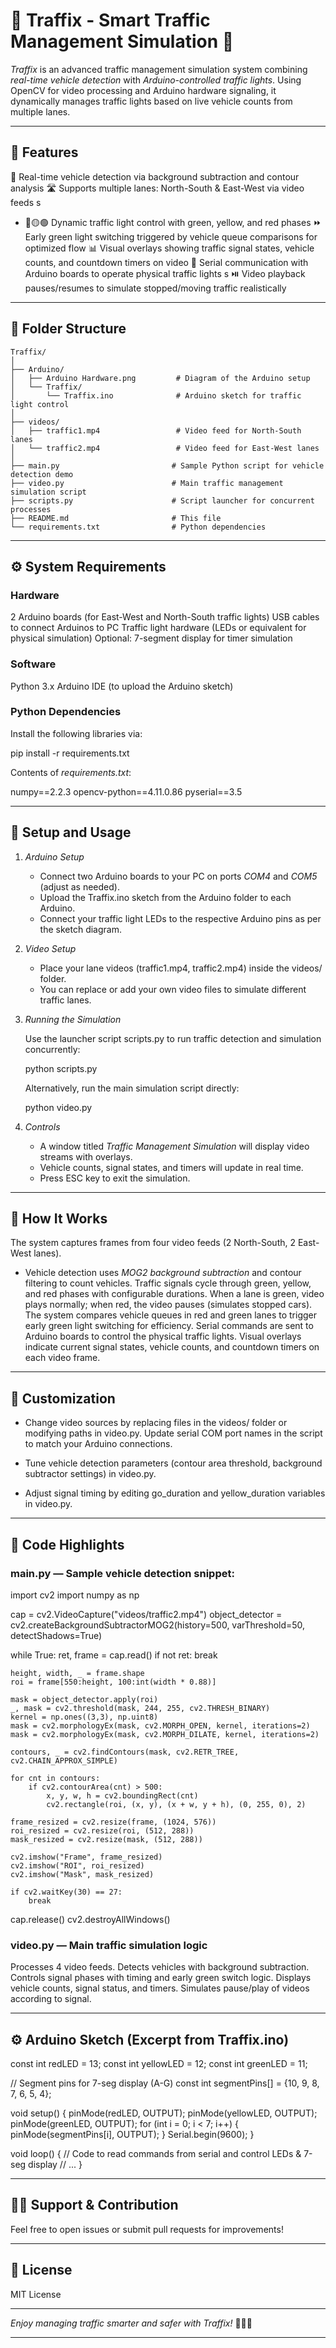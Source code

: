 # 🚦 Traffix - Smart Traffic Management Simulation 🚦

*Traffix* is an advanced traffic management simulation system combining *real-time vehicle detection* with *Arduino-controlled traffic lights*. Using OpenCV for video processing and Arduino hardware signaling, it dynamically manages traffic lights based on live vehicle counts from multiple lanes.

---

## 🌟 Features
🚗 Real-time vehicle detection via background subtraction and contour analysis
🛣️ Supports multiple lanes: North-South & East-West via video feeds
s
* 🔴🟡🟢 Dynamic traffic light control with green, yellow, and red phases
⏩ Early green light switching triggered by vehicle queue comparisons for optimized flow
📊 Visual overlays showing traffic signal states, vehicle counts, and countdown timers on video
🔌 Serial communication with Arduino boards to operate physical traffic lights
s
⏯️ Video playback pauses/resumes to simulate stopped/moving traffic realistically


---

## 📂 Folder Structure
```
Traffix/
│
├── Arduino/
│   ├── Arduino Hardware.png         # Diagram of the Arduino setup
│   └── Traffix/
│       └── Traffix.ino              # Arduino sketch for traffic light control
│
├── videos/
│   ├── traffic1.mp4                 # Video feed for North-South lanes
│   └── traffic2.mp4                 # Video feed for East-West lanes
│
├── main.py                         # Sample Python script for vehicle detection demo
├── video.py                        # Main traffic management simulation script
├── scripts.py                      # Script launcher for concurrent processes
├── README.md                       # This file
└── requirements.txt                # Python dependencies
```
---

## ⚙️ System Requirements

### Hardware

2 Arduino boards (for East-West and North-South traffic lights)
USB cables to connect Arduinos to PC
Traffic light hardware (LEDs or equivalent for physical simulation)
Optional: 7-segment display for timer simulation


### Software

Python 3.x
Arduino IDE (to upload the Arduino sketch)


### Python Dependencies

Install the following libraries via:

pip install -r requirements.txt

Contents of *requirements.txt*:

numpy==2.2.3
opencv-python==4.11.0.86
pyserial==3.5

---

## 🚀 Setup and Usage

1. *Arduino Setup*

   * Connect two Arduino boards to your PC on ports *COM4* and *COM5* (adjust as needed).
   * Upload the Traffix.ino sketch from the Arduino folder to each Arduino.
   * Connect your traffic light LEDs to the respective Arduino pins as per the sketch diagram.

2. *Video Setup*

   * Place your lane videos (traffic1.mp4, traffic2.mp4) inside the videos/ folder.
   * You can replace or add your own video files to simulate different traffic lanes.

3. *Running the Simulation*

   Use the launcher script scripts.py to run traffic detection and simulation concurrently:

   
   python scripts.py
   

   Alternatively, run the main simulation script directly:

   
   python video.py
   

4. *Controls*

   * A window titled *Traffic Management Simulation* will display video streams with overlays.
   * Vehicle counts, signal states, and timers will update in real time.
   * Press ESC key to exit the simulation.

---

## 🧩 How It Works

The system captures frames from four video feeds (2 North-South, 2 East-West lanes).

* Vehicle detection uses *MOG2 background subtraction* and contour filtering to count vehicles.
Traffic signals cycle through green, yellow, and red phases with configurable durations.
When a lane is green, video plays normally; when red, the video pauses (simulates stopped cars).
The system compares vehicle queues in red and green lanes to trigger early green light switching for efficiency.
Serial commands are sent to Arduino boards to control the physical traffic lights.
Visual overlays indicate current signal states, vehicle counts, and countdown timers on each video frame.


---

## 🔧 Customization

* Change video sources by replacing files in the videos/ folder or modifying paths in video.py.
Update serial COM port names in the script to match your Arduino connections.

* Tune vehicle detection parameters (contour area threshold, background subtractor settings) in video.py.
* Adjust signal timing by editing go_duration and yellow_duration variables in video.py.

---

## 📜 Code Highlights

### main.py — Sample vehicle detection snippet:

import cv2
import numpy as np

cap = cv2.VideoCapture("videos/traffic2.mp4")
object_detector = cv2.createBackgroundSubtractorMOG2(history=500, varThreshold=50, detectShadows=True)

while True:
    ret, frame = cap.read()
    if not ret:
        break

    height, width, _ = frame.shape
    roi = frame[550:height, 100:int(width * 0.88)]

    mask = object_detector.apply(roi)
    _, mask = cv2.threshold(mask, 244, 255, cv2.THRESH_BINARY)
    kernel = np.ones((3,3), np.uint8)
    mask = cv2.morphologyEx(mask, cv2.MORPH_OPEN, kernel, iterations=2)
    mask = cv2.morphologyEx(mask, cv2.MORPH_DILATE, kernel, iterations=2)

    contours, _ = cv2.findContours(mask, cv2.RETR_TREE, cv2.CHAIN_APPROX_SIMPLE)

    for cnt in contours:
        if cv2.contourArea(cnt) > 500:
            x, y, w, h = cv2.boundingRect(cnt)
            cv2.rectangle(roi, (x, y), (x + w, y + h), (0, 255, 0), 2)

    frame_resized = cv2.resize(frame, (1024, 576))
    roi_resized = cv2.resize(roi, (512, 288))
    mask_resized = cv2.resize(mask, (512, 288))

    cv2.imshow("Frame", frame_resized)
    cv2.imshow("ROI", roi_resized)
    cv2.imshow("Mask", mask_resized)

    if cv2.waitKey(30) == 27:
        break

cap.release()
cv2.destroyAllWindows()

### video.py — Main traffic simulation logic

Processes 4 video feeds.
Detects vehicles with background subtraction.
Controls signal phases with timing and early green switch logic.
Displays vehicle counts, signal status, and timers.
Simulates pause/play of videos according to signal.


---

## ⚙️ Arduino Sketch (Excerpt from Traffix.ino)

const int redLED = 13;
const int yellowLED = 12;
const int greenLED = 11;

// Segment pins for 7-seg display (A-G)
const int segmentPins[] = {10, 9, 8, 7, 6, 5, 4};

void setup() {
  pinMode(redLED, OUTPUT);
  pinMode(yellowLED, OUTPUT);
  pinMode(greenLED, OUTPUT);
  for (int i = 0; i < 7; i++) {
    pinMode(segmentPins[i], OUTPUT);
  }
  Serial.begin(9600);
}

void loop() {
  // Code to read commands from serial and control LEDs & 7-seg display
  // ...
}

---

## 🙋‍♂️ Support & Contribution

Feel free to open issues or submit pull requests for improvements!

---

## 📄 License

MIT License

---

*Enjoy managing traffic smarter and safer with Traffix!* 🚦🚗🛑

---
